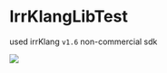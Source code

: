 # IrrKlangLibTest

used irrKlang `v1.6` non-commercial sdk

![](https://www.ambiera.com/irrklang/images/irrklang_small.png)
